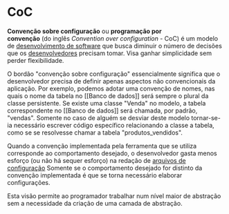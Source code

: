 #  CoC

**Convenção sobre configuração** ou **programação por convenção** (do inglês _Convention over configuration_ - CoC) é um modelo de [desenvolvimento de software](https://pt.wikipedia.org/wiki/Desenvolvimento_de_software) que busca diminuir o número de decisões que os [desenvolvedores](https://pt.wikipedia.org/wiki/Programador) precisam tomar. Visa ganhar simplicidade sem perder flexibilidade.

O bordão "convenção sobre configuração" essencialmente significa que o desenvolvedor precisa de definir apenas aspectos não convencionais da aplicação. Por exemplo, podemos adotar uma convenção de nomes, nas quais o nome da tabela no [[Banco de dados]] será sempre o plural da classe persistente. Se existe uma classe "Venda" no modelo, a tabela correspondente no [[Banco de dados]] será chamada, por padrão, "vendas". Somente no caso de alguém se desviar deste modelo tornar-se-ia necessário escrever código específico relacionando a classe a tabela, como se se resolvesse chamar a tabela "produtos_vendidos".

Quando a convenção implementada pela ferramenta que se utiliza corresponde ao comportamento desejado, o desenvolvedor gasta menos esforço (ou não há sequer esforço) na redação de [arquivos de configuração](https://en.wikipedia.org/wiki/Configuration_file) Somente se o comportamento desejado for distinto da convenção implementada é que se torna necessário elaborar configurações.

Esta visão permite ao programador trabalhar num nível maior de abstração sem a necessidade da criação de uma camada de abstração.
